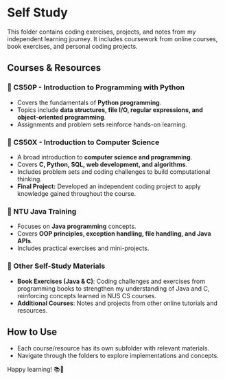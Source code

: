 # Self Study

This folder contains coding exercises, projects, and notes from my independent learning journey. It includes coursework from online courses, book exercises, and personal coding projects.

## Courses & Resources

### 📌 CS50P - Introduction to Programming with Python  
- Covers the fundamentals of **Python programming**.  
- Topics include **data structures, file I/O, regular expressions, and object-oriented programming**.  
- Assignments and problem sets reinforce hands-on learning.  

### 📌 CS50X - Introduction to Computer Science  
- A broad introduction to **computer science and programming**.  
- Covers **C, Python, SQL, web development, and algorithms**.  
- Includes problem sets and coding challenges to build computational thinking.  
- **Final Project:** Developed an independent coding project to apply knowledge gained throughout the course.  

### 📌 NTU Java Training  
- Focuses on **Java programming** concepts.  
- Covers **OOP principles, exception handling, file handling, and Java APIs**.  
- Includes practical exercises and mini-projects.  

### 📌 Other Self-Study Materials  
- **Book Exercises (Java & C)**: Coding challenges and exercises from programming books to strengthen my understanding of Java and C, reinforcing concepts learned in NUS CS courses.  
- **Additional Courses**: Notes and projects from other online tutorials and resources.  

## How to Use  

- Each course/resource has its own subfolder with relevant materials.  
- Navigate through the folders to explore implementations and concepts.  

Happy learning! 📚🚀  
